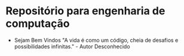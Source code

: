 # Repositório para engenharia de computação 
- Sejam Bem Vindos
 "A vida é como um código, cheia de desafios e possibilidades infinitas." - Autor Desconhecido

